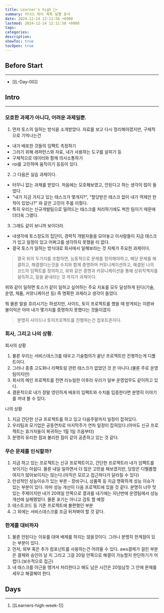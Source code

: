 ```yaml
---
title: Learner's high 🏃‍➡️
summary: 러너스 하이 계획 실행 문서 
date: 2024-12-14 12:11:58 +0900
lastmod: 2024-12-14 12:11:58 +0900
tags: 
categories: 
description: 
showToc: true
tocOpen: true
---
```



## Before Start
---

- [[L-Day-00]]

## Intro
---

### 모호한 과제가 아니다, 어려운 과제일뿐.

1. 먼저 토스의 일하는 방식을 소개받았다. 자료를 보고 다시 정리해야겠지만, 구체적으로 기억나는건 
  - 내가 배포한 것들의 임팩트 측정하기
  - 그러기 위해 레퍼런스와 자료, 내가 사용하는 도구를 살피기 등
  - 구체적으로 데이터와 함께 의사소통하기
  - roi를 고민하며 움직이기 등등이 있다.
2. 그 다음은 실습 과제이다.
  - 터무니 없는 과제를 받았다. 처음에는 모호해보였고, 안된다고 하는 생각이 많이 들었다.
  - "내가 지금 가지고 있는 태스크가 몇개지?", "할당받은 태스크 없이 내가 역제안 한 적이 있었나?" 와 같은 고민이 주를 이뤘다.
  - 특히 우리는 신규개발팀으로 밀려드는 태스크를 처리하기에도 벅찬 팀이기 때문에 더더욱 그랬다.
3. 그래도 같이 보니까 보이더라.
  - 내생각에 토스정도의 집단이, 경력직 개발자들을 모아놓고 이사람들이 지금 태스크가 있고 일정이 있고 어쩌고를 생각하지 못했을 리 없다.
  - 결국 토스가 일하는 방식대로 회사에서 일해보라는 것 자체가 주요한 과제이다.

> 결국 위의 두가지를 조합하면, 능동적으로 문제를 정의해야하고, 해당 문제를 해결하고, 해결했다는것을 수치와 함께 증명하며 커뮤니케이션하고,
> 해결된 나의 코드의 임팩트를 정의하고, 위와 같은 증명과 커뮤니케이션을 통해 상위직책자를 설득하고, 일을 끝내라는 것 까지가 과제이다.

위와 같이 일하면 토스가 같이 일하고 싶어하는 주요 지표를 모두 달성하게 된다(기술, 운영, 제품, 커뮤니케이션 등)
즉 명확한 과제라고 생각이 들었다.

뭐 물론 말을 흐리시기는 하셨지만, 사이드, 토이 프로젝트를 했을 때 받게되는 이른바 불이익은 아마 내가 몇가지를 증명하지 못했다는 것들이겠지
> 분명히 사이드나 토이프로젝트를 진행하는건 컴포트존이다.

### 회사, 그리고 나의 상황.

회사의 상황
1. 물론 우리는 서비스데스크를 태우고 기술협의가 끝난 프로젝트만 진행하는게 디폴트이다.
2. 그러나 종종 고도화나 리팩토링 관련 태스크가 없었던 것 은 아니다.(물론 주로 운영팀이지만)
3. 회사의 메인 프로젝트를 전면 리뉴얼한 이후라 우리가 일부 운영업무도 같이하고 있다.
4. 결론적으로 내가 정말 영민하게 배포의 임팩트와 수치를 입증한다면 분명히 이야기를 꺼내 볼 수 있다.

나의 상황
1. 지금 간단한 신규 프로젝트를 하고 있고 다음주말까지 일정이 잡혀있다.
2. 우리팀과 모기업은 공동연차로 마지막주가 연차 일정이 잡혀있다.(아마도 신규 프로젝트는 휴가자들이 복귀하는 1월 1일 즈음부터)
3. 분명히 유리한 점과 불리한 점이 같이 공존하고 있는 것 같다. 


### 무슨 문제를 인식할까?

1. 지금 하고 있는 프로젝트는 신규 프로젝트이고, 간단한 프로젝트라 내가 임팩트를 보이기는 아쉽다. 물론 내일 일하면서 더 많은 고민을 해보겠지만, 당장은 디벨롭할 여지가 많아보이지는 않는다.(아직은 모르고 접근하다가 달라질 수 있다)
2. 만성적인 성능이슈가 있는 부분 - 장바구니, 상품쪽 등 지금 명확하게 성능 이슈가 있는 부분이 있다. 아마 성능 개선이 다음 프로젝트에 있을 것 같다. 분명히 너무 맛있는 주제이지만 내가 20여일 안쪽으로 결과를 내기에는 지난번에 운영팀에서 성능개선에 실패했었다. 물론 포기는 아니고 검토 할 예정
3. 테스트코드 등 기존 프로젝트에 불편했던 부분
4. 그 외에는 서비스데스크를 조금 뒤져봐야 할 것 같다.

### 한계를 대비하자


1. 물론 안된다는 이유를 대며 배제를 하지는 않을것이다. 그러나 분명히 한계점이 있는 부분이 있다.
2. 먼저, 외부 혹은 추가 컴포넌트를 사용하는건 어려울 수 있다. aws결제가 걸린 부분은 결제와 승인이 날 지 그리고 그걸 20일 안쪽으로 해결이 가능할지 판단하기가 어렵다.(보수적으로 접근)
3. 내 태스크를 야근을 땡겨서 처리한다고 해도 남은 시간은 20일남짓 그 안에 문제를 세우고 해결해야 한다.


## Days
---
1. [[Learners-high-week-1]]

